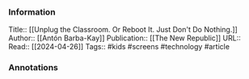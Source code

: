 
### Information
Title:: [[Unplug the Classroom. Or Reboot It. Just Don't Do Nothing.]]
Author:: [[Antón Barba-Kay]]
Publication:: [[The New Republic]]
URL::
Read:: [[2024-04-26]]
Tags:: #kids #screens #technology 
#article

### Annotations
